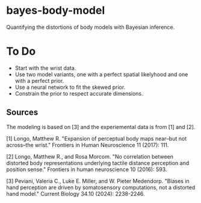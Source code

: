 # bayes-body-model
Quantifying the distortions of body models with Bayesian inference.

# To Do
- Start with the wrist data.
- Use two model variants, one with a perfect spatial likelyhood and one with a perfect prior.
- Use a neural network to fit the skewed prior.
- Constrain the prior to respect accurate dimensions.

## Sources
The modeling is based on [3] and the experiemental data is from [1] and [2].

[1] Longo, Matthew R. "Expansion of perceptual body maps near–but not across–the wrist." Frontiers in Human Neuroscience 11 (2017): 111.

[2] Longo, Matthew R., and Rosa Morcom. "No correlation between distorted body representations underlying tactile distance perception and position sense." Frontiers in human neuroscience 10 (2016): 593.

[3] Peviani, Valeria C., Luke E. Miller, and W. Pieter Medendorp. "Biases in hand perception are driven by somatosensory computations, not a distorted hand model." Current Biology 34.10 (2024): 2238-2246.
